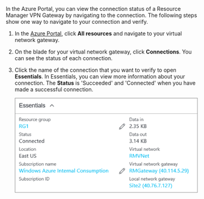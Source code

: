 In the Azure Portal, you can view the connection status of a Resource Manager VPN Gateway by navigating to the connection. The following steps show one way to navigate to your connection and verify.

1. In the [Azure Portal](http://portal.azure.cn), click **All resources** and navigate to your virtual network gateway.
2. On the blade for your virtual network gateway, click **Connections**. You can see the status of each connection.
3. Click the name of the connection that you want to verify to open **Essentials**. In Essentials, you can view more information about your connection. The **Status** is 'Succeeded' and 'Connected' when you have made a successful connection.

    ![Verify VPN Gateway connection using Azure Portal](./media/vpn-gateway-verify-connection-portal-rm-include/connectionsucceeded.png)